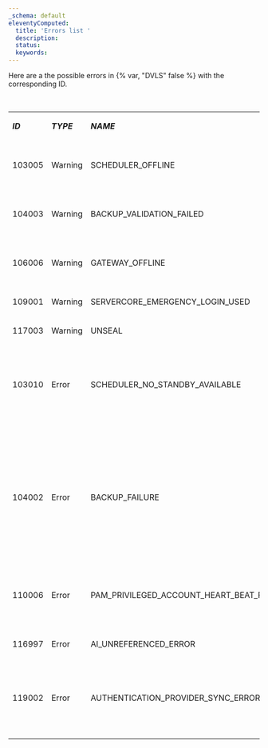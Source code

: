```yaml
---
_schema: default
eleventyComputed:
  title: 'Errors list '
  description:
  status:
  keywords:
---
```

Here are a the possible errors in {% var, "DVLS" false %} with the corresponding ID.

<br>

<table><tbody><tr><td><p><em><strong>ID</strong></em></p></td><td><p><em><strong>TYPE</strong></em></p></td><td><p><em><strong>NAME</strong></em></p></td><td><p><em><strong>DOMAIN</strong></em></p></td><td><p><strong>DESCRIPTION/SOLUTION</strong></p></td></tr><tr><td><p>103005</p></td><td><p>Warning</p></td><td><p>SCHEDULER_OFFLINE</p></td><td><p>System</p></td><td><p>The <a href="server/kb/knowledge-base/scheduler-service-general-information/">scheduler</a> is not reachable. Restart DVLS, check logs, check Windows Event Viewer. Contact Support </p></td></tr><tr><td><p>104003</p></td><td><p>Warning</p></td><td><p>BACKUP_VALIDATION_FAILED</p></td><td><p>System</p></td><td><p>Happens when we can't verify if the file exists. Check path's permissions, AV software, IIS permissions… add link</p></td></tr><tr><td><p>106006</p></td><td><p>Warning</p></td><td><p>GATEWAY_OFFLINE</p></td><td><p>System</p></td><td><p>Gateway health returned down. Check if gateway is running, check logs, check Windows Event Viewer</p></td></tr><tr><td><p>109001</p></td><td><p>Warning</p></td><td><p>SERVERCORE_EMERGENCY_LOGIN_USED</p></td><td><p>System</p></td><td><p>Emergency login used ajouter lien doc</p></td></tr><tr><td><p>117003</p></td><td><p>Warning</p></td><td><p>UNSEAL</p></td><td><p>UserActivity</p></td><td><p>Entry was unsealed ajouter lien doc</p></td></tr><tr><td><p>103010</p></td><td><p>Error</p></td><td><p>SCHEDULER_NO_STANDBY_AVAILABLE</p></td><td><p>System</p></td><td><p>Logged when no standy scheduler are detected. Should probably be a warning, nothing to be done except configure another scheduler or check the logs for whatever error could've caused the scheduler to fail</p></td></tr><tr><td><p>104002</p></td><td><p>Error</p></td><td><p>BACKUP_FAILURE</p></td><td><p>System</p></td><td><p>When an exception occurs during backup process (Could be SQL related, could be timeout, hard to tell). Logs should have decent info when it's something we expect happens, else it's a detective job. Vérifier backup application web, vérifier basckup SQL server pour troublooshoter bonne affaire. backup validation fail référer topic </p><p>/server/web-interface/administration/backup/backup-manager/#database-configuration</p></td></tr><tr><td><p>110006</p></td><td><p>Error</p></td><td><p>PAM_PRIVILEGED_ACCOUNT_HEART_BEAT_FAILURE</p></td><td><p>System</p></td><td><p>Health check failed for listed providers/accounts. Check logs and contact support if needed.</p></td></tr><tr><td><p>116997</p></td><td><p>Error</p></td><td><p>AI_UNREFERENCED_ERROR</p></td><td><p>System</p></td><td><p>Can be ignored, shouldn't be seen on customer's side as this feature is not yet activated</p></td></tr><tr><td><p>119002</p></td><td><p>Error</p></td><td><p>AUTHENTICATION_PROVIDER_SYNC_ERROR</p></td><td><p>System</p></td><td><p>Should be pretty self explanatory. Extra log when work is done via scheduler, but every row affected should be explained properly</p></td></tr><tr><td><p></p></td><td><p></p></td><td><p></p></td><td><p></p></td><td><p></p></td></tr></tbody></table>